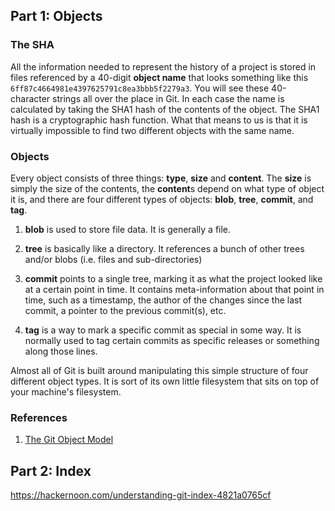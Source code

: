 ## Part 1: Objects

### The SHA

All the information needed to represent the history of a project is stored in files referenced by a 40-digit **object name** that looks something like this `6ff87c4664981e4397625791c8ea3bbb5f2279a3`. You will see these 40-character strings all over the place in Git. In each case the name is calculated by taking the SHA1 hash of the contents of the object. The SHA1 hash is a cryptographic hash function. What that means to us is that it is virtually impossible to find two different objects with the same name.

### Objects

Every object consists of three things: **type**, **size** and **content**. The **size** is simply the size of the contents, the **content**s depend on what type of object it is, and there are four different types of objects: **blob**, **tree**, **commit**, and **tag**.

1. **blob** is used to store file data. It is generally a file.

2. **tree** is basically like a directory. It references a bunch of other trees and/or blobs (i.e. files and sub-directories)

3. **commit** points to a single tree, marking it as what the project looked like at a certain point in time. It contains meta-information about that point in time, such as a timestamp, the author of the changes since the last commit, a pointer to the previous commit(s), etc.

4. **tag** is a way to mark a specific commit as special in some way. It is normally used to tag certain commits as specific releases or something along those lines.

Almost all of Git is built around manipulating this simple structure of four different object types. It is sort of its own little filesystem that sits on top of your machine's filesystem.

### References

1. [The Git Object Model](http://shafiulazam.com/gitbook/1_the_git_object_model.html)

## Part 2: Index

https://hackernoon.com/understanding-git-index-4821a0765cf
